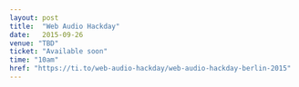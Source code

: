 ```yaml
---
layout: post
title:  "Web Audio Hackday"
date:   2015-09-26
venue: "TBD"
ticket: "Available soon"
time: "10am"
href: "https://ti.to/web-audio-hackday/web-audio-hackday-berlin-2015"
---
```

<!-- fill in the URL of your event host page if you haven't enough information for a detail page, so the event link won't point on the detail page at all -->
